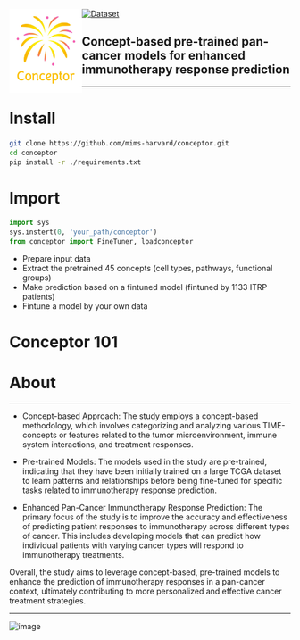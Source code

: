 <a href="url"><img src="./misc/logo.jpg" align="left" height="150" width="130" ></a>


[![Dataset](https://img.shields.io/badge/datasets-ITRP-green)](https://github.com/)
## Concept-based pre-trained pan-cancer models for enhanced immunotherapy response prediction

-----

# Install
```bash
git clone https://github.com/mims-harvard/conceptor.git
cd conceptor
pip install -r ./requirements.txt
```


# Import
```python
import sys
sys.instert(0, 'your_path/conceptor')
from conceptor import FineTuner, loadconceptor
```
  * Prepare input data
  * Extract the pretrained 45 concepts (cell types, pathways, functional groups)
  * Make prediction based on a fintuned model (fintuned by 1133 ITRP patients)
  * Fintune a model by your own data

# Conceptor 101

# About
----


* Concept-based Approach: The study employs a concept-based methodology, which involves categorizing and analyzing various TIME-concepts or features related to the tumor microenvironment, immune system interactions, and treatment responses.

* Pre-trained Models: The models used in the study are pre-trained, indicating that they have been initially trained on a large TCGA dataset to learn patterns and relationships before being fine-tuned for specific tasks related to immunotherapy response prediction.

* Enhanced Pan-Cancer Immunotherapy Response Prediction: The primary focus of the study is to improve the accuracy and effectiveness of predicting patient responses to immunotherapy across different types of cancer. This includes developing models that can predict how individual patients with varying cancer types will respond to immunotherapy treatments.

Overall, the study aims to leverage concept-based, pre-trained models to enhance the prediction of immunotherapy responses in a pan-cancer context, ultimately contributing to more personalized and effective cancer treatment strategies.

----------

![image](https://github.com/mims-harvard/mims-responder/assets/21102929/0e0916fe-e040-4870-b5ac-0e1166ad188e)





